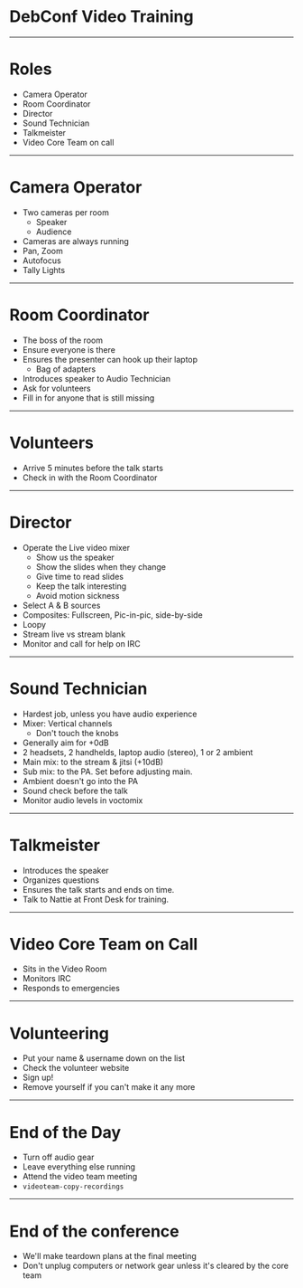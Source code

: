# DebConf Video Training

---

# Roles

* Camera Operator
* Room Coordinator
* Director
* Sound Technician
* Talkmeister
* Video Core Team on call

---

# Camera Operator

* Two cameras per room
    * Speaker
    * Audience
* Cameras are always running
* Pan, Zoom
* Autofocus
* Tally Lights

---

# Room Coordinator

* The boss of the room
* Ensure everyone is there
* Ensures the presenter can hook up their laptop
    * Bag of adapters
* Introduces speaker to Audio Technician
* Ask for volunteers
* Fill in for anyone that is still missing

---

# Volunteers

* Arrive 5 minutes before the talk starts
* Check in with the Room Coordinator

---

# Director

* Operate the Live video mixer
    * Show us the speaker
    * Show the slides when they change
    * Give time to read slides
    * Keep the talk interesting
    * Avoid motion sickness
* Select A & B sources
* Composites: Fullscreen, Pic-in-pic, side-by-side
* Loopy
* Stream live vs stream blank
* Monitor and call for help on IRC

---

# Sound Technician

* Hardest job, unless you have audio experience
* Mixer: Vertical channels
    * Don't touch the knobs
* Generally aim for +0dB
* 2 headsets, 2 handhelds, laptop audio (stereo), 1 or 2 ambient
* Main mix: to the stream & jitsi (+10dB)
* Sub mix: to the PA. Set before adjusting main.
* Ambient doesn't go into the PA
* Sound check before the talk
* Monitor audio levels in voctomix

---

# Talkmeister

* Introduces the speaker
* Organizes questions
* Ensures the talk starts and ends on time.
* Talk to Nattie at Front Desk for training.

---

# Video Core Team on Call

* Sits in the Video Room
* Monitors IRC
* Responds to emergencies

---

# Volunteering

* Put your name & username down on the list
* Check the volunteer website
* Sign up!
* Remove yourself if you can't make it any more

---

# End of the Day

* Turn off audio gear
* Leave everything else running
* Attend the video team meeting
* `videoteam-copy-recordings`

---

# End of the conference

* We'll make teardown plans at the final meeting
* Don't unplug computers or network gear unless it's cleared by the core team
